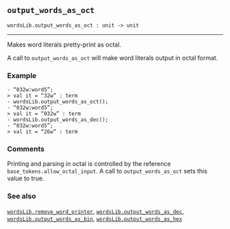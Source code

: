 ## `output_words_as_oct`

``` hol4
wordsLib.output_words_as_oct : unit -> unit
```

------------------------------------------------------------------------

Makes word literals pretty-print as octal.

A call to `output_words_as_oct` will make word literals output in octal
format.

### Example

``` hol4
- “032w:word5”;
> val it = “32w” : term
- wordsLib.output_words_as_oct();
- “032w:word5”;
> val it = “032w” : term
- wordsLib.output_words_as_dec();
- “032w:word5”;
> val it = “26w” : term
```

### Comments

Printing and parsing in octal is controlled by the reference
`base_tokens.allow_octal_input`. A call to `output_words_as_oct` sets
this value to true.

### See also

[`wordsLib.remove_word_printer`](#wordsLib.remove_word_printer),
[`wordsLib.output_words_as_dec`](#wordsLib.output_words_as_dec),
[`wordsLib.output_words_as_bin`](#wordsLib.output_words_as_bin),
[`wordsLib.output_words_as_hex`](#wordsLib.output_words_as_hex)
